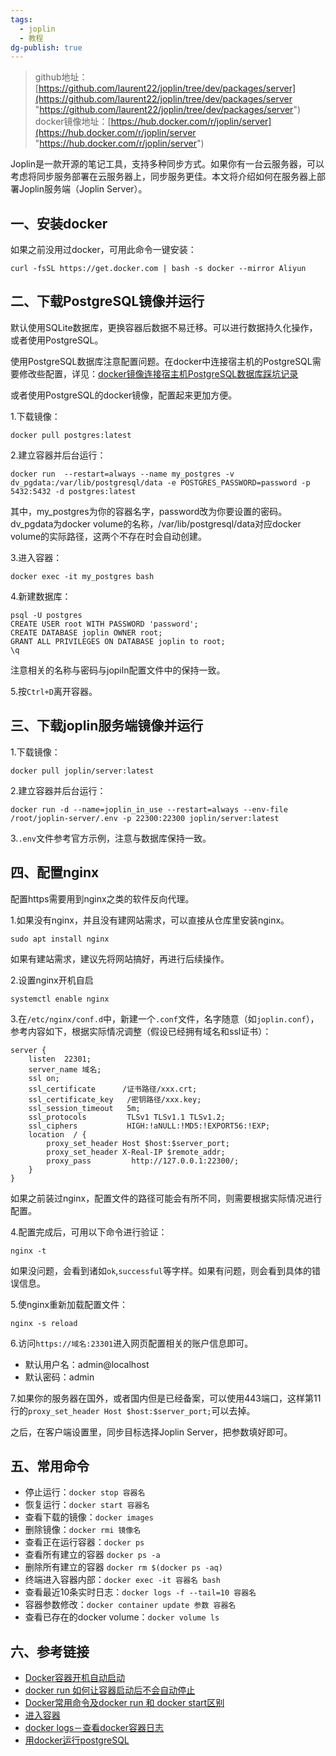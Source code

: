 ```yaml
---
tags:
  - joplin
  - 教程
dg-publish: true
---
```

> github地址：[https://github.com/laurent22/joplin/tree/dev/packages/server](https://github.com/laurent22/joplin/tree/dev/packages/server "https://github.com/laurent22/joplin/tree/dev/packages/server")  
> docker镜像地址：[https://hub.docker.com/r/joplin/server](https://hub.docker.com/r/joplin/server "https://hub.docker.com/r/joplin/server")

Joplin是一款开源的笔记工具，支持多种同步方式。如果你有一台云服务器，可以考虑将同步服务部署在云服务器上，同步服务更佳。本文将介绍如何在服务器上部署Joplin服务端（Joplin Server）。
## 一、安装docker

如果之前没用过docker，可用此命令一键安装：

```shell
curl -fsSL https://get.docker.com | bash -s docker --mirror Aliyun
```

## 二、下载PostgreSQL镜像并运行

默认使用SQLite数据库，更换容器后数据不易迁移。可以进行数据持久化操作，或者使用PostgreSQL。

使用PostgreSQL数据库注意配置问题。在docker中连接宿主机的PostgreSQL需要修改些配置，详见：[docker镜像连接宿主机PostgreSQL数据库踩坑记录](joplin://69404e2c8f444163abc0ac99d94eaff4)

或者使用PostgreSQL的docker镜像，配置起来更加方便。

1.下载镜像：

```shell
docker pull postgres:latest
```

2.建立容器并后台运行：

```shell
docker run  --restart=always --name my_postgres -v dv_pgdata:/var/lib/postgresql/data -e POSTGRES_PASSWORD=password -p 5432:5432 -d postgres:latest
```

其中，my_postgres为你的容器名字，password改为你要设置的密码。dv_pgdata为docker volume的名称，/var/lib/postgresql/data对应docker volume的实际路径，这两个不存在时会自动创建。

3.进入容器：

```shell
docker exec -it my_postgres bash
```

4.新建数据库：

```shell
psql -U postgres
CREATE USER root WITH PASSWORD 'password';
CREATE DATABASE joplin OWNER root;
GRANT ALL PRIVILEGES ON DATABASE joplin to root;
\q
```

注意相关的名称与密码与jopiln配置文件中的保持一致。

5.按`Ctrl+D`离开容器。

## 三、下载joplin服务端镜像并运行

1.下载镜像：

```shell
docker pull joplin/server:latest
```

2.建立容器并后台运行：

```shell
docker run -d --name=joplin_in_use --restart=always --env-file /root/joplin-server/.env -p 22300:22300 joplin/server:latest
```

3.`.env`文件参考官方示例，注意与数据库保持一致。

## 四、配置nginx

配置https需要用到nginx之类的软件反向代理。

1.如果没有nginx，并且没有建网站需求，可以直接从仓库里安装nginx。

```shell
sudo apt install nginx
```

如果有建站需求，建议先将网站搞好，再进行后续操作。

2.设置nginx开机自启

```shell
systemctl enable nginx
```

3.在`/etc/nginx/conf.d`中，新建一个`.conf`文件，名字随意（如`joplin.conf`），参考内容如下，根据实际情况调整（假设已经拥有域名和ssl证书）：

```nginx
server {
    listen  22301;
    server_name 域名;
    ssl on;
    ssl_certificate      /证书路径/xxx.crt;
    ssl_certificate_key   /密钥路径/xxx.key;
    ssl_session_timeout   5m;
    ssl_protocols         TLSv1 TLSv1.1 TLSv1.2;
    ssl_ciphers           HIGH:!aNULL:!MD5:!EXPORT56:!EXP;
    location  / {
        proxy_set_header Host $host:$server_port;
        proxy_set_header X-Real-IP $remote_addr;
        proxy_pass         http://127.0.0.1:22300/;
    }
}
```

如果之前装过nginx，配置文件的路径可能会有所不同，则需要根据实际情况进行配置。

4.配置完成后，可用以下命令进行验证：

```shell
nginx -t
```

如果没问题，会看到诸如`ok`,`successful`等字样。如果有问题，则会看到具体的错误信息。

5.使nginx重新加载配置文件：

```shell
nginx -s reload
```

6.访问`https://域名:23301`进入网页配置相关的账户信息即可。

- 默认用户名：admin@localhost
- 默认密码：admin

7.如果你的服务器在国外，或者国内但是已经备案，可以使用443端口，这样第11行的`proxy_set_header Host $host:$server_port;`可以去掉。

之后，在客户端设置里，同步目标选择Joplin Server，把参数填好即可。

## 五、常用命令

- 停止运行：`docker stop 容器名`
- 恢复运行：`docker start 容器名`
- 查看下载的镜像：`docker images`
- 删除镜像：`docker rmi 镜像名`
- 查看正在运行容器：`docker ps`
- 查看所有建立的容器 `docker ps -a`
- 删除所有建立的容器 `docker rm $(docker ps -aq)`
- 终端进入容器内部：`docker exec -it 容器名 bash`
- 查看最近10条实时日志：`docker logs -f --tail=10 容器名`
- 容器参数修改：`docker container update 参数 容器名`
- 查看已存在的docker volume：`docker volume ls`

## 六、参考链接

- [Docker容器开机自动启动](https://www.cnblogs.com/royfans/p/11393791.html "https://www.cnblogs.com/royfans/p/11393791.html")
- [docker run 如何让容器启动后不会自动停止](http://www.jerrymei.cn/docker-container-run-not-stop-automatically/ "http://www.jerrymei.cn/docker-container-run-not-stop-automatically/")
- [Docker常用命令及docker run 和 docker start区别](https://blog.csdn.net/weixin_44722978/article/details/89704085 "https://blog.csdn.net/weixin_44722978/article/details/89704085")
- [进入容器](https://yeasy.gitbook.io/docker_practice/container/attach_exec "https://yeasy.gitbook.io/docker_practice/container/attach_exec")
- [docker logs－查看docker容器日志](https://blog.csdn.net/weigang200820chengdu/article/details/102914326 "https://blog.csdn.net/weigang200820chengdu/article/details/102914326")
- [用docker运行postgreSQL](https://www.cnblogs.com/pekkle/p/12190229.html "https://www.cnblogs.com/pekkle/p/12190229.html")